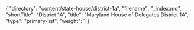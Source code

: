 {
  "directory": "content/state-house/district-1a",
  "filename": "_index.md",
  "shortTitle": "District 1A",
  "title": "Maryland House of Delegates District 1A",
  "type": "primary-list",
  "weight": 1
}
